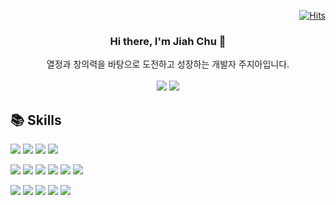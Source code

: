 
<!--
**chujiah/chujiah** is a ✨ _special_ ✨ repository because its `README.md` (this file) appears on your GitHub profile.

Here are some ideas to get you started:

- 🔭 I’m currently working on ...
- 🌱 I’m currently learning ...
- 👯 I’m looking to collaborate on ...
- 🤔 I’m looking for help with ...
- 💬 Ask me about ...
- 📫 How to reach me: ...
- 😄 Pronouns: ...
- ⚡ Fun fact: ...
-->

<div align="right">
  
  [![Hits](https://hits.seeyoufarm.com/api/count/incr/badge.svg?url=https%3A%2F%2Fgithub.com%2Fchujiah&count_bg=%23E6E8E5&title_bg=%236EE17F&icon=&icon_color=%23FDD5FF&title=hits&edge_flat=false)](https://hits.seeyoufarm.com)
</div>

### <div align="center">Hi there, I'm Jiah Chu :wave: </div>

<div align="center">열정과 창의력을 바탕으로 도전하고 성장하는 개발자 주지아입니다.</div>
<br>
<div align="center">
<a href="https://www.linkedin.com/in/%EC%A7%80%EC%95%84-%EC%A3%BC-5244222aa/" target="_blank"><img src="https://img.shields.io/badge/JIAHCHU-0A66C2?style=flat-square&logo=linkedin&logoColor=white"/></a>
<a href="mailto:wldk0858@gmail.com"><img src="https://img.shields.io/badge/GMAIL-EA4335?style=flat-square&logo=gmail&logoColor=white&link=mailto:wldk0858@gmail.com"/></a>
</div>

## :books: Skills
<img src="https://img.shields.io/badge/java-007396?style=for-the-badge&logo=openjdk&logoColor=white"/> <img src="https://img.shields.io/badge/javascript-F7DF1E?style=for-the-badge&logo=javascript&logoColor=black"/> <img src="https://img.shields.io/badge/css3-1572B6?style=for-the-badge&logo=css3&logoColor=white"/> <img src="https://img.shields.io/badge/html5-E34F26?style=for-the-badge&logo=html5&logoColor=black"/>
<br>

<img src="https://img.shields.io/badge/spring-6DB33F?style=for-the-badge&logo=spring&logoColor=white"/> <img src="https://img.shields.io/badge/springboot-6DB33F?style=for-the-badge&logo=springboot&logoColor=black"/> <img src="https://img.shields.io/badge/mysql-4479A1?style=for-the-badge&logo=mysql&logoColor=white"/> <img src="https://img.shields.io/badge/oracle-F80000?style=for-the-badge&logo=oracle&logoColor=black"/> <img src="https://img.shields.io/badge/redis-DC382D?style=for-the-badge&logo=redis&logoColor=black"/> <img src="https://img.shields.io/badge/mariadb-003545?style=for-the-badge&logo=mariadb&logoColor=black"/>
<br>

<img src="https://img.shields.io/badge/aws-FF9900?style=for-the-badge&logo=amazonaws&logoColor=white"/> <img src="https://img.shields.io/badge/docker-2496ED?style=for-the-badge&logo=docker&logoColor=black"/> <img src="https://img.shields.io/badge/jenkins-D24939?style=for-the-badge&logo=jenkins&logoColor=black"/> <img src="https://img.shields.io/badge/chartdotjs-FF6384?style=for-the-badge&logo=chartdotjs&logoColor=white"/> <img src="https://img.shields.io/badge/linux-FCC624?style=for-the-badge&logo=linux&logoColor=black"/>


